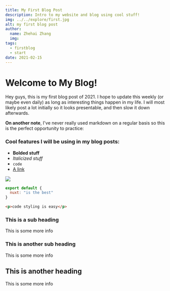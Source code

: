 ```yaml
---
title: My First Blog Post
description: Intro to my website and blog using cool stuff!
img: ../../explore/first.jpg
alt: my first blog post
author: 
  name: Zhehai Zhang
  img: 
tags: 
  - firstblog
  - start
date: 2021-02-15
---
```



# Welcome to My Blog!

Hey guys, this is my first blog post of 2021. I hope to update this weekly (or maybe even daily) as long as interesting things happen in my life. I will most likely post a lot initially so it looks presentable, and then slow it down afterwards.

**On another note**, I've never really used markdown on a regular basis so this is the perfect opportunity to practice:

### Cool features I will be using in my blog posts:

* **Bolded stuff**
* *Italicized stuff*
* `code` 
* [A link](https://zhehaizhang.com/blog)

<img src="../../explore/me.JPG"></img>
```js
export default {
  nuxt: "is the best"
}
```
```html
<p>code styling is easy</p>
```

### This is a sub heading
This is some more info

### This is another sub heading
This is some more info

## This is another heading
This is some more info
